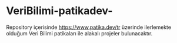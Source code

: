 # VeriBilimi-patikadev-

Repository içerisinde https://www.patika.dev/tr üzerinde ilerlemekte olduğum Veri Bilimi patikaları ile alakalı projeler bulunacaktır.
